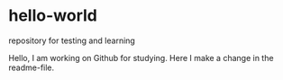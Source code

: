 # hello-world
repository for testing and learning

Hello, I am working on Github for studying.
Here I make a change in the readme-file.
